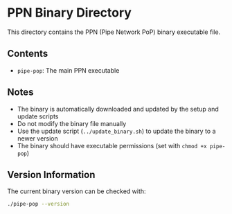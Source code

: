 # PPN Binary Directory

This directory contains the PPN (Pipe Network PoP) binary executable file.

## Contents

- `pipe-pop`: The main PPN executable

## Notes

- The binary is automatically downloaded and updated by the setup and update scripts
- Do not modify the binary file manually
- Use the update script (`../update_binary.sh`) to update the binary to a newer version
- The binary should have executable permissions (set with `chmod +x pipe-pop`)

## Version Information

The current binary version can be checked with:

```bash
./pipe-pop --version
``` 